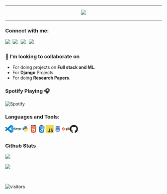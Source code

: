 ##

<hr>

<p align="center">
  <img src="https://readme-typing-svg.herokuapp.com?color=5b5b5b&size=30&center=true&vCenter=true&width=550&height=70&lines=Hey+There+👋,+I'm+Aman+Jamshed;+A+Web+Developer+💻;+Loves+To+Build+Projects+🛠;+Learning+And+Improving+Everyday;+A+Machine+Learning+Enthusiast+🕵;">
</p>

<hr> 


### <b> Connect with me: </b>
<a href="https://www.linkedin.com/in/aman-jamshed-b63206192/">
  <img align="left" width="24px" src="https://cdn.jsdelivr.net/npm/simple-icons@v3/icons/linkedin.svg"  />
</a>
<a href="https://amanjamshed3.medium.com/">
  <img align="left" width="26px" src="https://cdn.jsdelivr.net/npm/simple-icons@v3/icons/medium.svg" />
</a>
<a href="mailto:amanjamshed3@gmail.com">
  <img align="left" width="26px" src="https://cdn.jsdelivr.net/npm/simple-icons@v3/icons/gmail.svg" />
</a>

<a href="https://instagram.com/aman_jamshed_">
  <img align="left" width="26px" src="https://cdn.jsdelivr.net/npm/simple-icons@v3/icons/instagram.svg" />
</a>

<br />

##

### 👯 I’m looking to collaborate on

* For doing projects on **Full stack and ML**.
* For **Django** Projects.
* For doing **Research Papers**.



### Spotify Playing 🎧

![Spotify](https://spotify-github-readme.vercel.app/api/spotify)




### Languages and Tools:

<img align="left" alt="Visual Studio Code" width="26px" src="https://raw.githubusercontent.com/github/explore/80688e429a7d4ef2fca1e82350fe8e3517d3494d/topics/visual-studio-code/visual-studio-code.png" />
<img align="left" alt="Django" width="26px" src="https://raw.githubusercontent.com/github/explore/80688e429a7d4ef2fca1e82350fe8e3517d3494d/topics/django/django.png" />
<img align="left" alt="Python" width="26px" src="https://raw.githubusercontent.com/github/explore/80688e429a7d4ef2fca1e82350fe8e3517d3494d/topics/python/python.png" />
<img align="left" alt="HTML5" width="26px" src="https://raw.githubusercontent.com/github/explore/80688e429a7d4ef2fca1e82350fe8e3517d3494d/topics/html/html.png" />
<img align="left" alt="CSS3" width="26px" src="https://raw.githubusercontent.com/github/explore/80688e429a7d4ef2fca1e82350fe8e3517d3494d/topics/css/css.png" />
<img align="left" alt="JavaScript" width="26px" src="https://raw.githubusercontent.com/github/explore/80688e429a7d4ef2fca1e82350fe8e3517d3494d/topics/javascript/javascript.png" />
<img align="left" alt="SQL" width="26px" src="https://raw.githubusercontent.com/github/explore/80688e429a7d4ef2fca1e82350fe8e3517d3494d/topics/sql/sql.png" />
<img align="left" alt="Git" width="26px" src="https://raw.githubusercontent.com/github/explore/80688e429a7d4ef2fca1e82350fe8e3517d3494d/topics/git/git.png" />
<img align="left" alt="GitHub" width="26px" src="https://raw.githubusercontent.com/github/explore/78df643247d429f6cc873026c0622819ad797942/topics/github/github.png" />



<br/>


<br>

### Github Stats

![](https://activity-graph.herokuapp.com/graph?username=Aman-Jamshed&theme=react-dark&hide_border=true&area=true)

![](https://github-readme-stats.vercel.app/api?username=Aman-Jamshed&show_icons=true&hide_border=true)

<br>

![visitors](https://visitor-badge.laobi.icu/badge?page_id=Aman-Jamshed.Aman-Jamshed)

[medium]: https://amanjamshed3.medium.com/
[instagram]: https://instagram.com/aman_jamshed_
[linkedin]: https://www.linkedin.com/in/aman-jamshed-b63206192/

